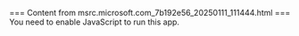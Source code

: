 === Content from msrc.microsoft.com_7b192e56_20250111_111444.html ===
You need to enable JavaScript to run this app.
